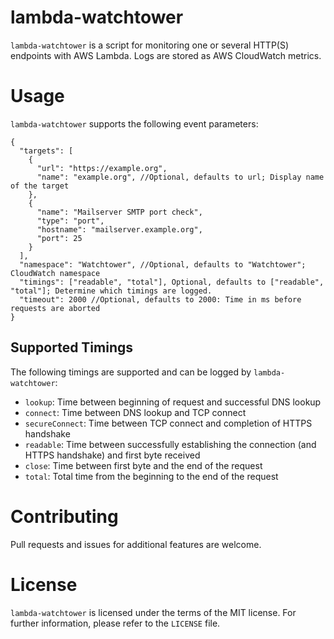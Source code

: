 # lambda-watchtower
`lambda-watchtower` is a script for monitoring one or several HTTP(S) endpoints with AWS Lambda.
Logs are stored as AWS CloudWatch metrics.

# Usage
`lambda-watchtower` supports the following event parameters:
```(javascript)
{
  "targets": [
    {
      "url": "https://example.org",
      "name": "example.org", //Optional, defaults to url; Display name of the target
    },
	{
	  "name": "Mailserver SMTP port check",
	  "type": "port",
	  "hostname": "mailserver.example.org",
	  "port": 25
	}
  ],
  "namespace": "Watchtower", //Optional, defaults to "Watchtower"; CloudWatch namespace
  "timings": ["readable", "total"], Optional, defaults to ["readable", "total"]; Determine which timings are logged.
  "timeout": 2000 //Optional, defaults to 2000: Time in ms before requests are aborted
}
```

## Supported Timings
The following timings are supported and can be logged by `lambda-watchtower`:

- `lookup`: Time between beginning of request and successful DNS lookup
- `connect`: Time between DNS lookup and TCP connect
- `secureConnect`: Time between TCP connect and completion of HTTPS handshake
- `readable`: Time between successfully establishing the connection (and HTTPS handshake) and first byte received
- `close`: Time between first byte and the end of the request
- `total`: Total time from the beginning to the end of the request

# Contributing
Pull requests and issues for additional features are welcome.

# License
`lambda-watchtower` is licensed under the terms of the MIT license. For further information, please refer to the `LICENSE` file.
